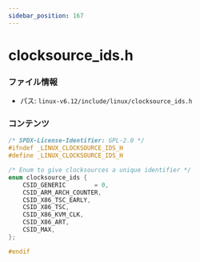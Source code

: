 ```yaml
---
sidebar_position: 167
---
```

# clocksource_ids.h

### ファイル情報

- パス: `linux-v6.12/include/linux/clocksource_ids.h`

### コンテンツ

```h
/* SPDX-License-Identifier: GPL-2.0 */
#ifndef _LINUX_CLOCKSOURCE_IDS_H
#define _LINUX_CLOCKSOURCE_IDS_H

/* Enum to give clocksources a unique identifier */
enum clocksource_ids {
	CSID_GENERIC		= 0,
	CSID_ARM_ARCH_COUNTER,
	CSID_X86_TSC_EARLY,
	CSID_X86_TSC,
	CSID_X86_KVM_CLK,
	CSID_X86_ART,
	CSID_MAX,
};

#endif

```
